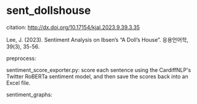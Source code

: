 # sent_dollshouse

citation:
http://dx.doi.org/10.17154/kjal.2023.9.39.3.35

Lee, J. (2023). Sentiment Analysis on Ibsen’s “A Doll’s House”. 응용언어학, 39(3), 35-56.

preprocess:

sentiment_score_exporter.py:
score each sentence using the CardiffNLP's Twitter RoBERTa sentiment model, and then save the scores back into an Excel file.

sentiment_graphs:
